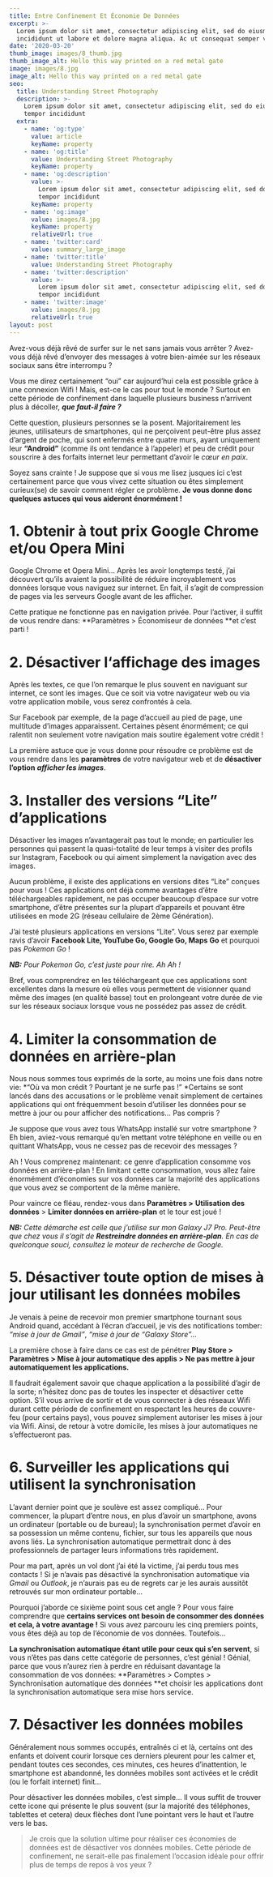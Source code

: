 ```yaml
---
title: Entre Confinement Et Économie De Données
excerpt: >-
  Lorem ipsum dolor sit amet, consectetur adipiscing elit, sed do eiusmod tempor
  incididunt ut labore et dolore magna aliqua. Ac ut consequat semper viverra.
date: '2020-03-20'
thumb_image: images/8_thumb.jpg
thumb_image_alt: Hello this way printed on a red metal gate
image: images/8.jpg
image_alt: Hello this way printed on a red metal gate
seo:
  title: Understanding Street Photography
  description: >-
    Lorem ipsum dolor sit amet, consectetur adipiscing elit, sed do eiusmod
    tempor incididunt
  extra:
    - name: 'og:type'
      value: article
      keyName: property
    - name: 'og:title'
      value: Understanding Street Photography
      keyName: property
    - name: 'og:description'
      value: >-
        Lorem ipsum dolor sit amet, consectetur adipiscing elit, sed do eiusmod
        tempor incididunt
      keyName: property
    - name: 'og:image'
      value: images/8.jpg
      keyName: property
      relativeUrl: true
    - name: 'twitter:card'
      value: summary_large_image
    - name: 'twitter:title'
      value: Understanding Street Photography
    - name: 'twitter:description'
      value: >-
        Lorem ipsum dolor sit amet, consectetur adipiscing elit, sed do eiusmod
        tempor incididunt
    - name: 'twitter:image'
      value: images/8.jpg
      relativeUrl: true
layout: post
---
```

Avez-vous
 déjà rêvé de surfer sur le net sans jamais vous arrêter ? Avez-vous 
déjà rêvé d’envoyer des messages à votre bien-aimée sur les réseaux 
sociaux sans être interrompu ?



Vous
 me direz certainement “oui” car aujourd’hui cela est possible grâce à 
une connexion Wifi ! Mais, est-ce le cas pour tout le monde ? Surtout en
 cette période de confinement dans laquelle plusieurs business 
n’arrivent plus à décoller, ***que faut-il faire ?***

Cette question, plusieurs personnes
 se la posent. Majoritairement les jeunes, utilisateurs de smartphones, 
qui ne perçoivent peut-être plus assez d’argent de poche, qui sont 
enfermés entre quatre murs, ayant uniquement leur **“Android”** (comme ils ont tendance à l’appeler) et peu de crédit pour souscrire à des forfaits internet leur permettant d’avoir le *cœur en paix*.

Soyez
 sans crainte ! Je suppose que si vous me lisez jusques ici c’est 
certainement parce que vous vivez cette situation ou êtes simplement 
curieux(se) de savoir comment régler ce problème. **Je vous donne donc quelques astuces qui vous aideront énormément !**

# 1. Obtenir à tout prix Google Chrome et/ou Opera Mini

Google
 Chrome et Opera Mini… Après les avoir longtemps testé, j’ai découvert 
qu’ils avaient la possibilité de réduire incroyablement vos données 
lorsque vous naviguez sur internet. En fait, il s’agit de compression de
 pages via les serveurs Google avant de les afficher.

Cette pratique ne fonctionne pas en navigation privée. Pour l’activer, il suffit de vous rendre dans: **Paramètres > Économiseur de données **et c’est parti !

# 2. Désactiver l‘affichage des images

Après
 les textes, ce que l’on remarque le plus souvent en naviguant sur 
internet, ce sont les images. Que ce soit via votre navigateur web ou 
via votre application mobile, vous serez confrontés à cela.

Sur
 Facebook par exemple, de la page d’accueil au pied de page, une 
multitude d’images apparaissent. Certaines pèsent énormément; ce qui 
ralentit non seulement votre navigation mais soutire également votre 
crédit !

La première astuce que je vous donne pour résoudre ce problème est de vous rendre dans les **paramètres** de votre navigateur web et de **désactiver l’option** ***afficher les images***.

# 3. Installer des versions “Lite” d’applications

Désactiver
 les images n’avantagerait pas tout le monde; en particulier les 
personnes qui passent la quasi-totalité de leur temps à visiter des 
profils sur Instagram, Facebook ou qui aiment simplement la navigation 
avec des images.

Aucun
 problème, il existe des applications en versions dites “Lite” conçues 
pour vous ! Ces applications ont déjà comme avantages d‘être 
téléchargeables rapidement, ne pas occuper beaucoup d’espace sur votre 
smartphone, d’être présentes sur la plupart d’appareils et pouvant être 
utilisées en mode 2G (réseau cellulaire de 2ème Génération).

J’ai testé plusieurs applications en versions “Lite”. Vous serez par exemple ravis d’avoir **Facebook Lite, YouTube Go, Google Go, Maps Go** et pourquoi pas *Pokemon Go* !

***NB:** Pour Pokemon Go, c’est juste pour rire. Ah Ah !*

Bref,
 vous comprendrez en les téléchargeant que ces applications sont 
excellentes dans la mesure où elles vous permettent de visionner quand 
même des images (en qualité basse) tout en prolongeant votre durée de 
vie sur les réseaux sociaux lorsque vous ne possédez pas assez de 
crédit.

# 4. Limiter la consommation de données en arrière-plan

Nous nous sommes tous exprimés de la sorte, au moins une fois dans notre vie: *“Où va mon crédit ? Pourtant je ne surfe pas !” *Certains
 se sont lancés dans des accusations or le problème venait simplement de
 certaines applications qui ont fréquemment besoin d’utiliser les 
données pour se mettre à jour ou pour afficher des notifications… Pas 
compris ?

Je
 suppose que vous avez tous WhatsApp installé sur votre smartphone ? Eh 
bien, aviez-vous remarqué qu’en mettant votre téléphone en veille ou en 
quittant WhatsApp, vous ne cessez pas de recevoir des messages ?

Ah
 ! Vous comprenez maintenant: ce genre d’application consomme vos 
données en arrière-plan ! En limitant cette consommation, vous allez 
faire énormément d’économies sur vos données car la majorité des 
applications que vous avez se comportent de la même manière.

Pour vaincre ce fléau, rendez-vous dans **Paramètres >** **Utilisation des données** > **Limiter données en arrière-plan** et le tour est joué !

***NB:** Cette démarche est celle que j’utilise sur mon Galaxy J7 Pro. Peut-être que chez vous il s’agit de **Restreindre données en arrière-plan**. En cas de quelconque souci, consultez le moteur de recherche de Google.*

# 5. Désactiver toute option de mises à jour utilisant les données mobiles

Je
 venais à peine de recevoir mon premier smartphone tournant sous Android
 quand, accédant à l’écran d’accueil, je vis des notifications tomber: *“mise à jour de Gmail”*, *“mise à jour de “Galaxy Store”…*

La première chose à faire dans ce cas est de pénétrer **Play Store > Paramètres > Mise à jour automatique des applis > Ne pas mettre à jour automatiquement les applications.**

Il
 faudrait également savoir que chaque application a la possibilité 
d’agir de la sorte; n’hésitez donc pas de toutes les inspecter et 
désactiver cette option. S’il vous arrive de sortir et de vous connecter
 à des réseaux Wifi durant cette période de confinement en respectant 
les heures de couvre-feu (pour certains pays), vous pouvez simplement 
autoriser les mises à jour via Wifi. Ainsi, de retour à votre domicile, 
les mises à jour automatiques ne s’effectueront pas.

# 6. Surveiller les applications qui utilisent la synchronisation

L’avant
 dernier point que je soulève est assez compliqué… Pour commencer, la 
plupart d’entre nous, en plus d’avoir un smartphone, avons un ordinateur
 (portable ou de bureau); la synchronisation permet d’avoir en sa 
possession un même contenu, fichier, sur tous les appareils que nous 
avons liés. La synchronisation automatique permettrait donc à des 
professionnels de partager leurs informations très rapidement.

Pour
 ma part, après un vol dont j’ai été la victime, j’ai perdu tous mes 
contacts ! Si je n’avais pas désactivé la synchronisation automatique 
via *Gmail* ou *Outlook*, je n’aurais pas eu de regrets car je les aurais aussitôt retrouvés sur mon ordinateur portable…

Pourquoi j’aborde ce sixième point sous cet angle ? Pour vous faire comprendre que **certains services ont besoin de consommer des données et cela, à votre avantage !** Si vous avez parcouru les cinq premiers points, vous êtes déjà au top de l’économie de vos données. Toutefois…

**La synchronisation automatique étant utile pour ceux qui s’en servent**,
 si vous n’êtes pas dans cette catégorie de personnes, c’est génial ! 
Génial, parce que vous n’aurez rien à perdre en réduisant davantage la 
consommation de vos données: **Paramètres > Comptes > Synchronisation automatique des données **et choisir les applications dont la synchronisation automatique sera mise hors service.

# 7. Désactiver les données mobiles

Généralement
 nous sommes occupés, entraînés ci et là, certains ont des enfants et 
doivent courir lorsque ces derniers pleurent pour les calmer et, pendant
 toutes ces secondes, ces minutes, ces heures d’inattention, le 
smartphone est abandonné, les données mobiles sont activées et le crédit
 (ou le forfait internet) finit…

Pour
 désactiver les données mobiles, c’est simple… Il vous suffit de trouver
 cette icone qui présente le plus souvent (sur la majorité des 
téléphones, tablettes et cetera) deux flèches dont l’une pointant vers 
le haut et l’autre vers le bas.

> Je crois que la solution ultime pour réaliser ces économies de données est de désactiver vos données mobiles. 
> Cette période de confinement, ne serait-elle pas finalement l’occasion idéale pour offrir plus de temps de repos à vos yeux ?
